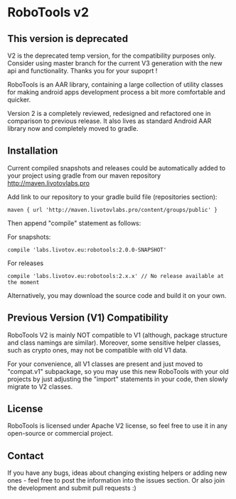 RoboTools v2
============

This version is deprecated
------
V2 is the deprecated temp version, for the compatibility purposes only. Consider using master branch for the current V3 generation
with the new api and functionality. Thanks you for your supoprt !





RoboTools is an AAR library, containing a large collection of utility classes for making android apps development process 
a bit more comfortable and quicker.

Version 2 is a completely reviewed, redesigned and refactored one in comparison to previous release. It also lives as
standard Android AAR library now and completely moved to gradle.



Installation
------------
Current compiled snapshots and releases could be automatically added to your project using gradle from our maven repository http://maven.livotovlabs.pro

Add link to our repository to your gradle build file (repositories section):

``
    maven { url 'http://maven.livotovlabs.pro/content/groups/public' }
``

Then append "compile" statement as follows:

For snapshots:

``
    compile 'labs.livotov.eu:robotools:2.0.0-SNAPSHOT'
``

For releases

``
    compile 'labs.livotov.eu:robotools:2.x.x' // No release available at the moment
``

Alternatively, you may download the source code and build it on your own.



Previous Version (V1) Compatibility
------------------------------
RoboTools V2 is mainly NOT compatible to V1 (although, package structure and class namings are similar). Moreover,
some sensitive helper classes, such as crypto ones, may not be compatible with old V1 data.

For your convenience, all V1 classes are present and just moved to "compat.v1" subpackage, so you may use this new RoboTools
with your old projects by just adjusting the "import" statements in your code, then slowly migrate to V2 classes.


License
-------
RoboTools is licensed under Apache V2 license, so feel free to use it in any open-source or commercial project.


Contact
-------
If you have any bugs, ideas about changing existing helpers or adding new ones - feel free to post the information into the issues section. Or also join the development and submit pull requests :)

